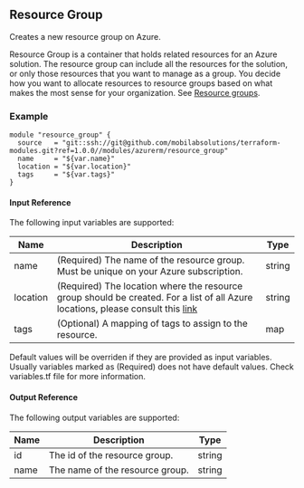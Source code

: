 ## Resource Group
Creates a new resource group on Azure.

Resource Group is a container that holds related resources for an Azure solution. The resource group can include all the resources for the solution, or only those resources that you want to manage as a group. You decide how you want to allocate resources to resource groups based on what makes the most sense for your organization. See [Resource groups](https://docs.microsoft.com/en-us/azure/azure-resource-manager/resource-group-overview#resource-groups).

### Example
```hcl
module "resource_group" {
  source   = "git::ssh://git@github.com/mobilabsolutions/terraform-modules.git?ref=1.0.0//modules/azurerm/resource_group"
  name     = "${var.name}"
  location = "${var.location}"
  tags     = "${var.tags}"
}
```

#### Input Reference
The following input variables are supported:

Name | Description | Type 
----------------- | --------- | -------- 
name  | (Required) The name of the resource group. Must be unique on your Azure subscription. | string 
location | (Required) The location where the resource group should be created. For a list of all Azure locations, please consult this [link](https://azure.microsoft.com/en-us/regions/) | string 
tags | (Optional) A mapping of tags to assign to the resource. | map

Default values will be overriden if they are provided as input variables. Usually variables marked as (Required) does not have default values. Check variables.tf file for more information.


#### Output Reference
The following output variables are supported:

Name | Description | Type
----------------- | --------- | --------
id  | The id of the resource group. | string
name | The name of the resource group. | string